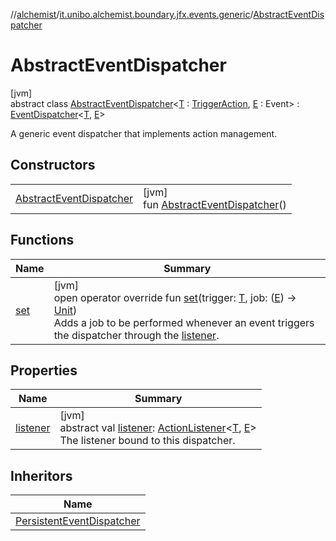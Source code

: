 //[alchemist](../../../index.md)/[it.unibo.alchemist.boundary.jfx.events.generic](../index.md)/[AbstractEventDispatcher](index.md)

# AbstractEventDispatcher

[jvm]\
abstract class [AbstractEventDispatcher](index.md)<[T](index.md) : [TriggerAction](../-trigger-action/index.md), [E](index.md) : Event> : [EventDispatcher](../-event-dispatcher/index.md)<[T](index.md), [E](index.md)> 

A generic event dispatcher that implements action management.

## Constructors

| | |
|---|---|
| [AbstractEventDispatcher](-abstract-event-dispatcher.md) | [jvm]<br>fun [AbstractEventDispatcher](-abstract-event-dispatcher.md)() |

## Functions

| Name | Summary |
|---|---|
| [set](set.md) | [jvm]<br>open operator override fun [set](set.md)(trigger: [T](index.md), job: ([E](index.md)) -> [Unit](https://kotlinlang.org/api/latest/jvm/stdlib/kotlin/-unit/index.html))<br>Adds a job to be performed whenever an event triggers the dispatcher through the [listener](index.md#-555057390%2FProperties%2F-267951372). |

## Properties

| Name | Summary |
|---|---|
| [listener](index.md#-555057390%2FProperties%2F-267951372) | [jvm]<br>abstract val [listener](index.md#-555057390%2FProperties%2F-267951372): [ActionListener](../-action-listener/index.md)<[T](index.md), [E](index.md)><br>The listener bound to this dispatcher. |

## Inheritors

| Name |
|---|
| [PersistentEventDispatcher](../-persistent-event-dispatcher/index.md) |
